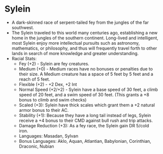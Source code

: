 # Sylein

 * A dark-skinned race of serpent-tailed fey from the jungles of the far southwest.
 * The Sylein traveled to this world many centuries ago, establishing a new home in the jungles of the southern continent. Long-lived and intelligent, most Sylein enjoy more intellectual pursuits such as astronomy, mathematics, or philosophy, and thus will frequently travel forth to other lands in search of more knowledge and greater understanding.
 * Racial Stats:
	* Fey (+2) - Sylein are fey creatures.
	* Medium (+0) - Medium races have no bonuses or penalties due to their size. A Medium creature has a space of 5 feet by 5 feet and a reach of 5 feet.
	* Flexible (+2) - +2 Dex, +2 Int
	* Normal Speed (+2/+2) - Sylein have a base speed of 30 feet, a climb speed of 20 feet, and a swim speed of 30 feet. (This grants a +8 bonus to climb and swim checks)
	* Scaled (+3): Sylein have thick scales which grant them a +2 natural armor bonus to their AC.
	* Stability (+1): Because they have a long tail instead of legs, Sylein receive a +4 bonus to their CMD against bull rush and trip attacks.
	* Damage Reduction (+3): As a fey race, the Sylein gain DR 5/cold iron.
	* Languages: Masadan, Sylvan
	* Bonus Languages: Aklo, Aquan, Atlantian, Babylonian, Corinthian, Draconic, Nubian
